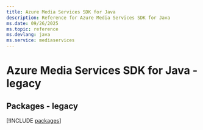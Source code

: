 ```yaml
---
title: Azure Media Services SDK for Java
description: Reference for Azure Media Services SDK for Java
ms.date: 09/26/2025
ms.topic: reference
ms.devlang: java
ms.service: mediaservices
---
```

# Azure Media Services SDK for Java - legacy
## Packages - legacy
[!INCLUDE [packages](media-services-index.md)]